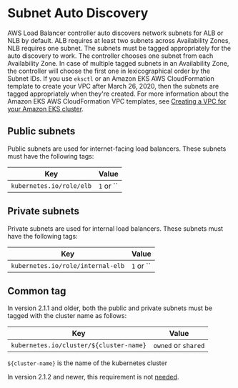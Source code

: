 # Subnet Auto Discovery
AWS Load Balancer controller auto discovers network subnets for ALB or NLB by default. ALB requires at least two subnets across Availability Zones, NLB requires one subnet.
The subnets must be tagged appropriately for the auto discovery to work. The controller chooses one subnet from each Availability Zone. In case of multiple tagged subnets in
an Availability Zone, the controller will choose the first one in lexicographical order by the Subnet IDs. If you use `eksctl` or an Amazon EKS AWS CloudFormation template to
 create your VPC after March 26, 2020, then the subnets are tagged appropriately when they're created. For more information about the Amazon EKS AWS CloudFormation VPC templates,
 see [Creating a VPC for your Amazon EKS cluster](https://docs.aws.amazon.com/eks/latest/userguide/create-public-private-vpc.html).

## Public subnets
Public subnets are used for internet-facing load balancers. These subnets must have the following tags:

| Key                                     | Value                 |
| --------------------------------------- | --------------------- |
| `kubernetes.io/role/elb`                | `1`  or ``            |

## Private subnets
Private subnets are used for internal load balancers. These subnets must have the following tags:

| Key                                     | Value                 |
| --------------------------------------- | --------------------- |
|  `kubernetes.io/role/internal-elb`      |  `1`  or ``           |


## Common tag
In version 2.1.1 and older, both the public and private subnets must be tagged with the cluster name as follows:

| Key                                     | Value                 |
| --------------------------------------- | --------------------- |
| `kubernetes.io/cluster/${cluster-name}` | `owned` or `shared`   |

 `${cluster-name}` is the name of the kubernetes cluster
 
 In version 2.1.2 and newer, this requirement is not [needed](https://github.com/kubernetes-sigs/aws-load-balancer-controller/pull/1773). 
